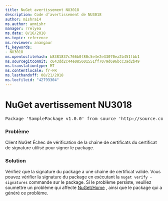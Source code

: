 ```yaml
---
title: NuGet avertissement NU3018
description: Code d’avertissement de NU3018
author: mishra14
ms.author: anmishr
manager: rrelyea
ms.date: 8/16/2018
ms.topic: reference
ms.reviewer: anangaur
f1_keywords:
- NU3018
ms.openlocfilehash: b8381837c766b0f80c5e4e2e33070ea2b451fbb1
ms.sourcegitcommit: c643dd2c44e085601551ff7079d696bcc3ad2b49
ms.translationtype: MT
ms.contentlocale: fr-FR
ms.lasthandoff: 08/21/2018
ms.locfileid: "42793304"
---
```

# <a name="nuget-warning-nu3018"></a>NuGet avertissement NU3018

<pre>Package 'SamplePackage v1.0.0' from source 'http://source.com/index.json': The primary signature found a chain building issue: A certificate chain processed, but terminated in a root certificate which is not trusted by the trust provider.</pre>

### <a name="issue"></a>Problème

Client NuGet Échec de vérification de la chaîne de certificats du certificat de signature utilisé pour signer le package.


### <a name="solution"></a>Solution

Vérifiez que la signature du package a une chaîne de certificat valide. Vous pouvez vérifier la signature du package en exécutant la `nuget verify -signatures` commande sur le package. Si le problème persiste, veuillez soumettre un problème qui affecte [NuGet/Home](https://github.com/NuGet/Home/issues) , ainsi que le package qui a généré ce problème.


